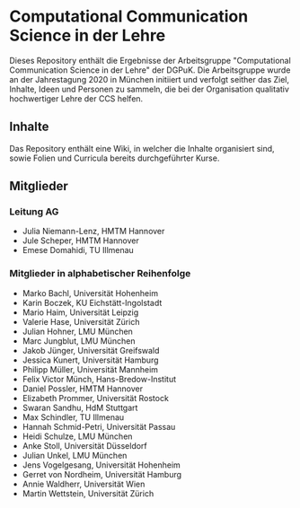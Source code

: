# Computational Communication Science in der Lehre

Dieses Repository enthält die Ergebnisse der Arbeitsgruppe "Computational Communication Science in der Lehre" der DGPuK. Die Arbeitsgruppe wurde an der Jahrestagung 2020 in München initiiert und verfolgt seither das Ziel, Inhalte, Ideen und Personen zu sammeln, die bei der Organisation qualitativ hochwertiger Lehre der CCS helfen.

## Inhalte
Das Repository enthält eine Wiki, in welcher die Inhalte organisiert sind, sowie Folien und Curricula bereits durchgeführter Kurse.

## Mitglieder
### Leitung AG
* Julia Niemann-Lenz, HMTM Hannover
* Jule Scheper, HMTM Hannover
* Emese Domahidi, TU Illmenau

### Mitglieder in alphabetischer Reihenfolge
* Marko Bachl, Universität Hohenheim
* Karin Boczek, KU Eichstätt-Ingolstadt
* Mario Haim, Universität Leipzig
* Valerie Hase, Universität Zürich
* Julian Hohner, LMU München
* Marc Jungblut, LMU München
* Jakob Jünger, Universität Greifswald
* Jessica Kunert, Universität Hamburg
* Philipp Müller, Universität Mannheim
* Felix Victor Münch, Hans-Bredow-Institut
* Daniel Possler, HMTM Hannover
* Elizabeth Prommer, Universität Rostock
* Swaran Sandhu, HdM Stuttgart
* Max Schindler, TU Illmenau
* Hannah Schmid-Petri, Universität Passau
* Heidi Schulze, LMU München
* Anke Stoll, Universität Düsseldorf
* Julian Unkel, LMU München
* Jens Vogelgesang, Universität Hohenheim
* Gerret von Nordheim, Universität Hamburg
* Annie Waldherr, Universität Wien
* Martin Wettstein, Universität Zürich

